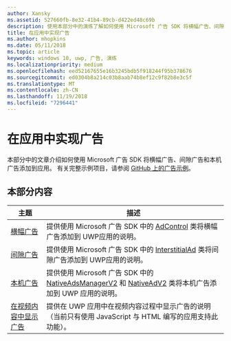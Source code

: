 ```yaml
---
author: Xansky
ms.assetid: 527660fb-8e32-41b4-89cb-d422ed48c69b
description: 使用本部分中的演练了解如何使用 Microsoft 广告 SDK 将横幅广告、间隙广告和本机广告添加到应用。
title: 在应用中实现广告
ms.author: mhopkins
ms.date: 05/11/2018
ms.topic: article
keywords: windows 10, uwp, 广告, 演练
ms.localizationpriority: medium
ms.openlocfilehash: eed52167655e16b3245bdb5f918244f95b378676
ms.sourcegitcommit: ed0304b8a214c03b8aab74b8ef12c9f82b8e3c5f
ms.translationtype: MT
ms.contentlocale: zh-CN
ms.lasthandoff: 11/19/2018
ms.locfileid: "7296441"
---
```

# <a name="implement-ads-in-your-app"></a>在应用中实现广告

本部分中的文章介绍如何使用 Microsoft 广告 SDK 将横幅广告、间隙广告和本机广告添加到应用。 有关完整示例项目，请参阅 [GitHub 上的广告示例](http://aka.ms/githubads)。

## <a name="in-this-section"></a>本部分内容

|  主题    | 描述 |               
|----------|-------|
| [横幅广告](banner-ads.md)     | 提供使用 Microsoft 广告 SDK 中的 [AdControl](https://docs.microsoft.com/uwp/api/microsoft.advertising.winrt.ui.adcontrol) 类将横幅广告添加到 UWP应用的说明。        |
| [间隙广告](interstitial-ads.md)    | 提供使用 Microsoft 广告 SDK 中的 [InterstitialAd](https://docs.microsoft.com/uwp/api/microsoft.advertising.winrt.ui.interstitialad) 类将间隙广告添加到 UWP应用的说明。       |
| [本机广告](native-ads.md)       | 提供使用 Microsoft 广告 SDK 中的 [NativeAdsManagerV2](https://docs.microsoft.com/uwp/api/microsoft.advertising.winrt.ui.nativeadsmanagerv2) 和 [NativeAdV2](https://docs.microsoft.com/uwp/api/microsoft.advertising.winrt.ui.nativeadv2) 类将本机广告添加到 UWP 应用的说明。  |
| [在视频内容中显示广告](add-advertisements-to-video-content.md)     |  提供在 UWP 应用中在视频内容过程中显示广告的说明（当前只有使用 JavaScript 与 HTML 编写的应用支持此功能）。 |



 

 

